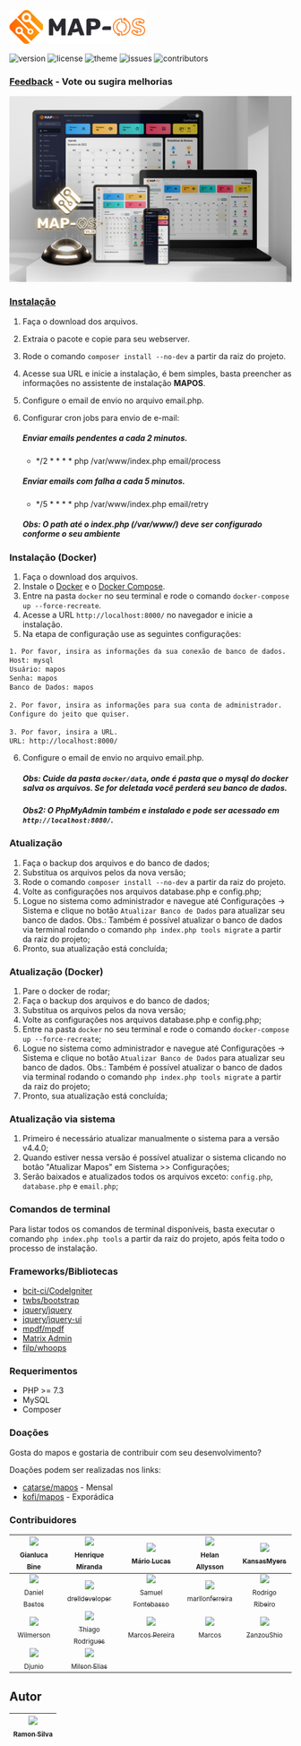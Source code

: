 
![MapOS](https://raw.githubusercontent.com/RamonSilva20/mapos/master/assets/img/logo.png)

![version](https://img.shields.io/badge/version-4.36.2-blue.svg?longCache=true&style=flat-square)
![license](https://img.shields.io/badge/license-MIT-green.svg?longCache=true&style=flat-square)
![theme](https://img.shields.io/badge/theme-Matrix--Admin-lightgrey.svg?longCache=true&style=flat-square)
![issues](https://img.shields.io/github/issues/RamonSilva20/mapos.svg?longCache=true&style=flat-square)
![contributors](https://img.shields.io/github/contributors/RamonSilva20/mapos.svg?longCache=true&style=flat-square)

### [Feedback](https://github.com/RamonSilva20/mapos/discussions) - Vote ou sugira melhorias

![Map-OS](https://raw.githubusercontent.com/RamonSilva20/mapos/master/docs/dashboard.png)

### [Instalação](Instalacao_xampp_windows.md)

1. Faça o download dos arquivos.
2. Extraia o pacote e copie para seu webserver.
3. Rode o comando `composer install --no-dev` a partir da raiz do projeto.
4. Acesse sua URL e inicie a instalação, é bem simples, basta preencher as informações no assistente de instalação **MAPOS**.
5. Configure o email de envio no arquivo email.php.
6. Configurar cron jobs para envio de e-mail:
    ##### Enviar emails pendentes a cada 2 minutos.
    - */2 * * * * php /var/www/index.php email/process
    ##### Enviar emails com falha a cada 5 minutos.
    - */5 * * * * php /var/www/index.php email/retry

    ##### Obs: O path até o index.php (/var/www/) deve ser configurado conforme o seu ambiente


### Instalação (Docker)

1. Faça o download dos arquivos.
2. Instale o [Docker](https://docs.docker.com/install/) e o [Docker Compose](https://docs.docker.com/compose/install/).
3. Entre na pasta `docker` no seu terminal e rode o comando `docker-compose up --force-recreate`.
4. Acesse a URL `http://localhost:8000/` no navegador e inicie a instalação.
5. Na etapa de configuração use as seguintes configurações:
```
1. Por favor, insira as informações da sua conexão de banco de dados.
Host: mysql
Usuário: mapos
Senha: mapos
Banco de Dados: mapos

2. Por favor, insira as informações para sua conta de administrador.
Configure do jeito que quiser.

3. Por favor, insira a URL.
URL: http://localhost:8000/
```
6. Configure o email de envio no arquivo email.php.

    ##### Obs: Cuide da pasta `docker/data`, onde é pasta que o mysql do docker salva os arquivos. Se for deletada você perderá seu banco de dados.
    ##### Obs2: O PhpMyAdmin também e instalado e pode ser acessado em `http://localhost:8080/`.

### Atualização

1. Faça o backup dos arquivos e do banco de dados;
2. Substitua os arquivos pelos da nova versão;
3. Rode o comando `composer install --no-dev` a partir da raiz do projeto.
4. Volte as configurações nos arquivos database.php e config.php;
5. Logue no sistema como administrador e navegue até Configurações -> Sistema e clique no botão `Atualizar Banco de Dados` para atualizar seu banco de dados. Obs.: Também é possível atualizar o banco de dados via terminal rodando o comando `php index.php tools migrate` a partir da raiz do projeto;
6. Pronto, sua atualização está concluída;

### Atualização (Docker)

1. Pare o docker de rodar;
2. Faça o backup dos arquivos e do banco de dados;
3. Substitua os arquivos pelos da nova versão;
4. Volte as configurações nos arquivos database.php e config.php;
5. Entre na pasta `docker` no seu terminal e rode o comando `docker-compose up --force-recreate`;
6. Logue no sistema como administrador e navegue até Configurações -> Sistema e clique no botão `Atualizar Banco de Dados` para atualizar seu banco de dados. Obs.: Também é possível atualizar o banco de dados via terminal rodando o comando `php index.php tools migrate` a partir da raiz do projeto;
7. Pronto, sua atualização está concluída;

### Atualização via sistema

1. Primeiro é necessário atualizar manualmente o sistema para a versão v4.4.0;
2. Quando estiver nessa versão é possível atualizar o sistema clicando no botão "Atualizar Mapos" em Sistema >> Configurações;
3. Serão baixados e atualizados todos os arquivos exceto: `config.php`, `database.php` e `email.php`;

### Comandos de terminal

Para listar todos os comandos de terminal disponíveis, basta executar o comando `php index.php tools` a partir da raiz do projeto, após feita todo o processo de instalação.

### Frameworks/Bibliotecas
* [bcit-ci/CodeIgniter](https://github.com/bcit-ci/CodeIgniter)
* [twbs/bootstrap](https://github.com/twbs/bootstrap)
* [jquery/jquery](https://github.com/jquery/jquery)
* [jquery/jquery-ui](https://github.com/jquery/jquery-ui)
* [mpdf/mpdf](https://github.com/mpdf/mpdf)
* [Matrix Admin](http://wrappixel.com/demos/free-admin-templates/matrix-admin/index.html)
* [filp/whoops](https://github.com/filp/whoops)

### Requerimentos
* PHP >= 7.3
* MySQL
* Composer

### Doações

Gosta do mapos e gostaria de contribuir com seu desenvolvimento?

Doações podem ser realizadas nos links:
* [catarse/mapos](https://www.catarse.me/mapos) - Mensal
* [kofi/mapos](https://ko-fi.com/mapos) - Exporádica

### Contribuidores
| [<img src="https://avatars.githubusercontent.com/Pr3d4dor?s=115"><br><sub>Gianluca Bine</sub>](https://github.com/Pr3d4dor) | [<img src="https://avatars.githubusercontent.com/Henrique-Miranda?s=115"><br><sub>Henrique Miranda</sub>](https://github.com/Henrique-Miranda) | [<img src="https://avatars.githubusercontent.com/mariolucasdev?s=115"><br><sub>Mário Lucas</sub>](https://github.com/mariolucasdev) | [<img src="https://avatars.githubusercontent.com/HelanAllysson?s=115"><br><sub>Helan Allysson</sub>](https://github.com/HelanAllysson) | [<img src="https://avatars.githubusercontent.com/KansasMyers?s=115"><br><sub>KansasMyers</sub>](https://github.com/KansasMyers)
|:-:|:-:|:-:|:-:|:-:|
| [<img src="https://avatars.githubusercontent.com/daniellbastos?s=115"><br><sub>Daniel Bastos</sub>](https://github.com/daniellbastos) | [<img src="https://avatars.githubusercontent.com/github?s=115"><br><sub>drelldeveloper</sub>](https://github.com/drelldeveloper) | [<img src="https://avatars.githubusercontent.com/fontebasso?s=115"><br><sub>Samuel Fontebasso</sub>](https://github.com/fontebasso) | [<img src="https://avatars.githubusercontent.com/marllonferreira?s=115"><br><sub>marllonferreira</sub>](https://github.com/marllonferreira) | [<img src="https://avatars.githubusercontent.com/rodrigo3d?s=115"><br><sub>Rodrigo Ribeiro</sub>](https://github.com/rodrigo3d)
| [<img src="https://avatars.githubusercontent.com/willph?s=115"><br><sub>Wilmerson</sub>](https://github.com/willph) | [<img src="https://avatars.githubusercontent.com/bulfaitelo?s=115"><br><sub>Thiago Rodrigues</sub>](https://github.com/bulfaitelo) | [<img src="https://avatars.githubusercontent.com/mvnp?s=115"><br><sub>Marcos Pereira</sub>](https://github.com/mvnp)| [<img src="https://avatars.githubusercontent.com/marcotuliomtb?s=115"><br><sub>Marcos</sub>](https://github.com/marcotuliomtb)| [<img src="https://avatars.githubusercontent.com/zanzoushio?s=115"><br><sub>ZanzouShio</sub>](https://github.com/ZanzouShio)
| [<img src="https://avatars.githubusercontent.com/seitbnao?s=115"><br><sub>Djunio</sub>](https://github.com/seitbnao) | [<img src="https://avatars.githubusercontent.com/MilsonElias?s=115"><br><sub>Milson Elias</sub>](https://github.com/MilsonElias) |


## Autor
| [<img src="https://avatars.githubusercontent.com/RamonSilva20?s=115"><br><sub>Ramon Silva</sub>](https://github.com/RamonSilva20) |
| :---: |
